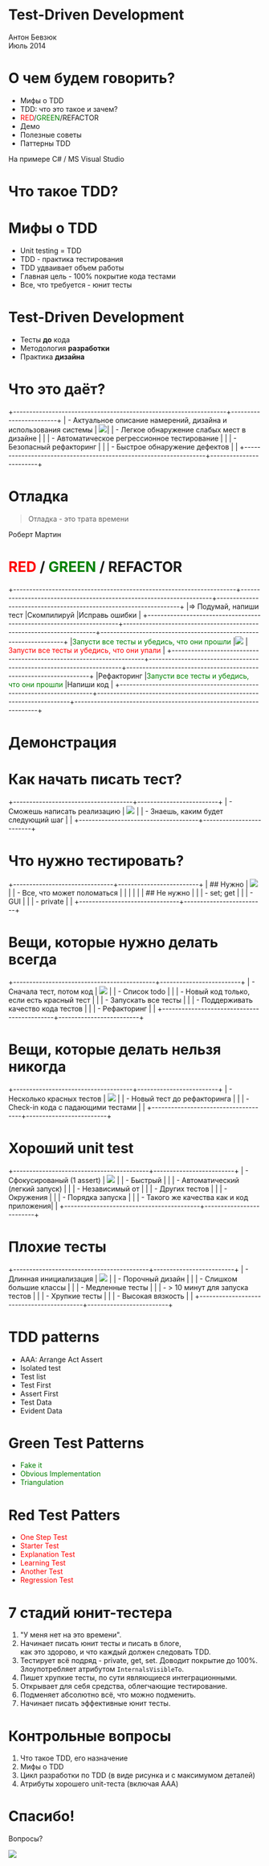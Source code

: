 # Test-Driven Development

Антон Бевзюк\
Июль 2014

<!-- TODO:

  - Red-Green-Refactor table is UGLY, need to be solved later

-->


# О чем будем говорить?

  - Мифы о TDD
  - TDD: что это такое и зачем?
  - <font color=red>RED</font>/<font color=green>GREEN</font>/REFACTOR
  - Демо
  - Полезные советы
  - Паттерны TDD

На примере C# / MS Visual Studio

# Что такое TDD?

# Мифы о TDD

  - Unit testing = TDD
  - TDD - практика тестирования
  - TDD удваивает объем работы
  - Главная цель - 100% покрытие кода тестами
  - Все, что требуется - юнит тесты

# Test-Driven Development

  - Тесты **до** кода
  - Методология **разработки**
  - Практика **дизайна**

<!--
  - TDD - это легковесная методология программирования, которая основана на
    написании тестов до кода.
  - TDD - это не методолгия тестирования. Это методология разработки ПО.
  - Главная цель TDD - не покрытие тестами. Это побочный эффект.
  - Главная цель TDD - помочь разработчикам и заказчикам разрабатывать ПО в
    условиях изменяющихся требований.
-->

# Что это даёт?

+------------------------------------------------------------------+------------------------+
| - Актуальное описание намерений, дизайна и использования системы | ![](./images/tdd_1.jpg)|
| - Легкое обнаружение слабых мест в дизайне                       |                        |
| - Автоматическое регрессионное тестирование                      |                        |
| - Безопасный рефакторинг                                         |                        |
| - Быстрое обнаружение дефектов                                   |                        |
+------------------------------------------------------------------+------------------------+

# Отладка
> Отладка - это трата времени

Роберт Мартин

# <font color=red>RED</font> / <font color=green>GREEN</font> / REFACTOR

+---------------------------------------------------------------------+---------------------------------------------------------------------+------------------------------------------------------------------+
|=> Подумай, напиши тест                                              |Скомпилируй                                                          |Исправь ошибки                                                    |
+---------------------------------------------------------------------+---------------------------------------------------------------------+------------------------------------------------------------------+
|<font color=green>Запусти все тесты и убедись, что они прошли</font> |![](./images/tdd_2.jpg)                                              |<font color=red>Запусти все тесты и убедись, что они упали</font> |
+---------------------------------------------------------------------+---------------------------------------------------------------------+------------------------------------------------------------------+
|Рефакторинг                                                          |<font color=green>Запусти все тесты и убедись, что они прошли</font> |Напиши код                                                        |
+---------------------------------------------------------------------+---------------------------------------------------------------------+------------------------------------------------------------------+

# Демонстрация

# Как начать писать тест?

+-------------------------------------+-------------------------+
| - Сможешь написать реализацию       | ![](./images/tdd_3.jpg) |
| - Знаешь, каким будет следующий шаг |                         |
+-------------------------------------+-------------------------+

# Что нужно тестировать?

+-------------------------------+-------------------------+
| ## Нужно                      | ![](./images/tdd_4.jpg) |
|   - Все, что может поломаться |                         |
|                               |                         |
| ## Не нужно                   |                         |
|   - set; get                  |                         |
|   - GUI                       |                         |
|   - private                   |                         |
+-------------------------------+-------------------------+

# Вещи, которые нужно делать всегда

+--------------------------------------------+-------------------------+
| - Сначала тест, потом код                  | ![](./images/tdd_5.jpg) |
| - Список todo                              |                         |
| - Новый код только, если есть красный тест |                         |
| - Запускать все тесты                      |                         |
| - Поддерживать качество кода тестов        |                         |
| - Рефакторинг                              |                         |
+--------------------------------------------+-------------------------+

# Вещи, которые делать нельзя никогда

+-------------------------------------+-------------------------+
| - Несколько красных тестов          | ![](./images/tdd_6.jpg) |
| - Новый тест до рефакторинга        |                         |
| - Check-in кода с падающими тестами |                         |
+-------------------------------------+-------------------------+

# Хороший unit test

+------------------------------------------+-------------------------+
| - Сфокусированый (1 assert)              | ![](./images/tdd_7.jpg) |
| - Быстрый                                |                         |
| - Автоматический (легкий запуск)         |                         |
| - Независимый от                         |                         |
|   - Других тестов                        |                         |
|   - Окружения                            |                         |
|   - Порядка запуска                      |                         |
| - Такого же качества как и код приложения|                         |
+------------------------------------------+-------------------------+

# Плохие тесты

+------------------------------------------+-------------------------+
| - Длинная инициализация                  | ![](./images/tdd_8.jpg) |
|   - Порочный дизайн                      |                         |
|   - Слишком большие классы               |                         |
| - Медленные тесты                        |                         |
|   - \> 10 минут для запуска тестов       |                         |
| - Хрупкие тесты                          |                         |
|   - Высокая вязкость                     |                         |
+------------------------------------------+-------------------------+

# TDD patterns
  - AAA: Arrange Act Assert
  - Isolated test
  - Test list
  - Test First
  - Assert First
  - Test Data
  - Evident Data

<!--
  - Isolated test: how should the running of tests affect each other? Not at
    all.
  - Test list: what should you test? Before you begin, write a list of all the
    tests you know you will have to write.
  - Test First: when should you write your tests? Before you write the code that
    is to be tested.
  - Assert First: when should you write the asserts? Try writing them first.
  - Test Data: what data do you use for test-first tests? Use data that makes
    the tests easy to read and follow.
  - Evident Data: how do you represent the intent of the data? Include expected
    and actual results in the test itself, and try to make their relationship
    apparent.
-->

# Green Test Patterns
  - <font color=green>Fake it</font>
  - <font color=green>Obvious Implementation</font>
  - <font color=green>Triangulation</font>

<!--
  - Fake It: What is your first implementation once you have a broken test?
    Return a constant. Once you have the test running, gradually transform the
    constant into an expression using variables.
  - Obvious Implementation: How do you implement simple operations? Just
    implement them. One to Many How do you implement an operation that works
    with collections of objects? Implement it without the collections first,
    then make it work with collections.
  - Triangulation: How do you most conservatively drive abstraction with tests?
    Only abstract when you have two or more examples.
-->

# Red Test Patters
  - <font color=red>One Step Test</font>
  - <font color=red>Starter Test</font>
  - <font color=red>Explanation Test</font>
  - <font color=red>Learning Test</font>
  - <font color=red>Another Test</font>
  - <font color=red>Regression Test</font>

<!--
 - One Step Test
   - Which test should you pick next from the list? Pick a test that will teach
     you something and that you are confident you can implement.
 - Starter Test
   - Which test should you start with? Start by testing a variant of an
     operation that doesn’t do anything.
 - Explanation Test
   - How do you spread the use of automated testing? Ask for and give
     explanations in terms of tests.
 - Learning Test
   - When do you write tests for externally produced software? Before the first
     time you are going to use a new facility in the package.
 - Another Test
   - How do you keep a technical discussion from straying off topic? When a
     tangential idea arises, add a test to the list and go back to the topic.
 - Regression Test
   - What’s the first thing you do when a defect is reported? Write the smallest
     possible test that fails, and that once it runs, the defect will be
     repaired.
-->

# 7 стадий юнит-тестера

  1. "У меня нет на это времени".
  1. Начинает писать юнит тесты и писать в блоге,\
     как это здорово, и что каждый должен следовать TDD.
  1. Тестирует всё подряд - private, get, set. Доводит покрытие до 100%.\
     Злоупотребляет атрибутом `InternalsVisibleTo`.
  1. Пишет хрупкие тесты, по сути являющиеся интеграционными.
  1. Открывает для себя средства, облегчающие тестирование.
  1. Подменяет абсолютно всё, что можно подменить.
  1. Начинает писать эффективные юнит тесты.

# Контрольные вопросы

  1. Что такое TDD, его назначение
  1. Мифы о TDD
  1. Цикл разработки по TDD (в виде рисунка и с максимумом деталей)
  1. Атрибуты хорошего unit-теста (включая AAA)

# Спасибо!

Вопросы?

![](./images/tdd_9.jpg)
